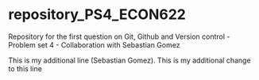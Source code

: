 # repository_PS4_ECON622
Repository for the first question on Git, Github and Version control - Problem set 4 - Collaboration with Sebastian Gomez

This is my additional line (Sebastian Gomez). This is my additional change to this line

